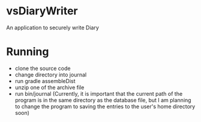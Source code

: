 # vsDiaryWriter
An application to securely write Diary

# Running

- clone the source code
- change directory into journal
- run gradle assembleDist
- unzip one of the archive file
- run bin/journal (Currently, it is important that the current path of the program is in the same directory as the database file, but I am planning to change the program to saving the entries to the user's home directory soon)
